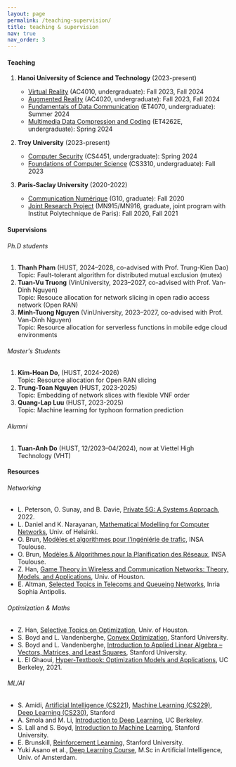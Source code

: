 ```yaml
---
layout: page
permalink: /teaching-supervision/
title: teaching & supervision
nav: true
nav_order: 3
---
```


#### Teaching
1. **Hanoi University of Science and Technology** (2023-present)
   * [Virtual Reality](https://luuquangtrung.github.io/teaching/ac4010) (AC4010, undergraduate): Fall 2023, Fall 2024
   * [Augmented Reality](https://luuquangtrung.github.io/teaching/ac4020) (AC4020, undergraduate): Fall 2023, Fall 2024
   * [Fundamentals of Data Communication](https://luuquangtrung.github.io/teaching/et4070) (ET4070, undergraduate): Summer 2024
   * [Multimedia Data Compression and Coding](https://luuquangtrung.github.io/teaching/et4262e) (ET4262E, undergraduate): Spring 2024
  
1. **Troy University** (2023-present)
   * [Computer Security](https://luuquangtrung.github.io/teaching/cs4451) (CS4451, undergraduate): Spring 2024
   * [Foundations of Computer Science](https://luuquangtrung.github.io/teaching/cs3310) (CS3310, undergraduate): Fall 2023
     
1. **Paris-Saclay University** (2020-2022)
   * [Communication Numérique](https://luuquangtrung.github.io/teaching/g10) (G10, graduate): Fall 2020
   * [Joint Research Project](https://luuquangtrung.github.io/teaching/mn915) (MN915/MN916, graduate, joint program with Institut Polytechnique de Paris): Fall 2020, Fall 2021

#### Supervisions
###### Ph.D students
1. **Thanh Pham** (HUST, 2024–2028, co-advised with Prof. Trung-Kien Dao)\
  Topic: Fault-tolerant algorithm for distributed mutual exclusion (mutex)
2. **Tuan-Vu Truong** (VinUniversity, 2023–2027, co-advised with Prof. Van-Dinh Nguyen)\
  Topic: Resouce allocation for network slicing in open radio access network (Open RAN)
3. **Minh-Tuong Nguyen** (VinUniversity, 2023–2027, co-advised with Prof. Van-Dinh Nguyen)\
  Topic: Resource allocation for serverless functions in mobile edge cloud environments

###### Master's Students

1. **Kim-Hoan Do**, (HUST, 2024-2026) \
   Topic: Resource allocation for Open RAN slicing
1. **Trung-Toan Nguyen** (HUST, 2023-2025)\
  Topic: Embedding of network slices with flexible VNF order
1. **Quang-Lap Luu** (HUST, 2023-2025)\
  Topic: Machine learning for typhoon formation prediction

###### Alumni
1. **Tuan-Anh Do** (HUST, 12/2023–04/2024), now at Viettel High Technology (VHT)


#### Resources

###### Networking
* L. Peterson, O. Sunay, and B. Davie, [Private 5G: A Systems Approach](https://5g.systemsapproach.org/), 2022.
* L. Daniel and K. Narayanan, [Mathematical Modelling for Computer Networks](https://www.cs.helsinki.fi/u/ldaniel/mm_cn/), Univ. of Helsinki.
* O. Brun, [Modèles et algorithmes pour l'ingéniérie de trafic](https://homepages.laas.fr/brun/drupal/node/28), INSA Toulouse.
* O. Brun, [Modèles & Algorithmes pour la Planification des Réseaux](https://homepages.laas.fr/brun/drupal/node/28), INSA Toulouse.
* Z. Han, [Game Theory in Wireless and Communication Networks: Theory, Models, and Applications](http://www2.egr.uh.edu/~zhan2/game_theory_course/), Univ. of Houston.
* E. Altman, [Selected Topics in Telecoms and Queueing Networks](https://www-sop.inria.fr/members/Eitan.Altman/Research.html), Inria Sophia Antipolis.

###### Optimization & Maths
* Z. Han, [Selective Topics on Optimization](http://wireless.egr.uh.edu/Optimization/index.htm), Univ. of Houston.
* S. Boyd and L. Vandenberghe, [Convex Optimization](https://web.stanford.edu/~boyd/cvxbook/), Stanford University.
* S. Boyd and L. Vandenberghe, [Introduction to Applied Linear Algebra – Vectors, Matrices, and Least Squares](https://web.stanford.edu/~boyd/vmls/), Stanford University.
* L. El Ghaoui, [Hyper-Textbook: Optimization Models and Applications](https://inst.eecs.berkeley.edu/~ee127/sp21/livebook/index.html), UC Berkeley, 2021.

###### ML/AI
* S. Amidi, [Artificial Intelligence (CS221)](https://stanford.edu/~shervine/teaching/cs-221/),
            [Machine Learning (CS229)](https://stanford.edu/~shervine/teaching/cs-229/),
            [Deep Learning (CS230)](https://stanford.edu/~shervine/l/vi/teaching/cs-230/),
            Stanford 
* A. Smola and M. Li, [Introduction to Deep Learning](https://courses.d2l.ai/berkeley-stat-157/index.html), UC Berkeley.
* S. Lall and S. Boyd, [Introduction to Machine Learning](http://ee104.stanford.edu/), Stanford University.
* E. Brunskill, [Reinforcement Learning](https://web.stanford.edu/class/cs234/), Stanford University.
* Yuki Asano et al., [Deep Learning Course](https://uvadlc.github.io/), M.Sc in Artificial Intelligence, Univ. of Amsterdam.









<!-- <small>Note: TD = *travaux dirigés* (exercise sessions/tutorials), TP = *travaux pratiques* (lab sessions), CM = *cours magistraux* (lectures)</small> -->

<!-- <br/><br/> -->

<!-- **Teaching Assistant**, **[Hanoi University of Science and Technology](https://hust.edu.vn/)**, AY2022-2023
1. **Fundamentals of data communications** ([B.Sc in Telecommunication Engineering](https://seee.hust.edu.vn/chuong-trinh-dao-tao), Fall 2022) : The course aims to introduce the basic knowledge of communication networks and the main problems in communication networks such as : routing; flow and congestion control; basic methods for modeling and evaluating network performance.
1. **Computer networks** ([B.Sc in Telecommunication Engineering](https://seee.hust.edu.vn/chuong-trinh-dao-tao), Fall 2022) : This course provides elemental knowledge of computer network and Internet, the characteristics and mechanism of computer networks in range from the link to the transport layer.

**Teaching Assistant**, **[Paris-Saclay University](https://www.universite-paris-saclay.fr)**, AY2020-2021
1. **Digital communications** ([M.Sc in Networking and Telecoms](https://www.universite-paris-saclay.fr/formation/master/electronique-energie-electrique-automatique/m2-reseaux-et-telecoms), Fall 2020) : The course aims to provide basic notions of digital communication, ranging from
baseband communication to multiple access techniques, including modulated communications.
1. **Joint research project** ([M.Sc in Multimedia Networking](https://www.universite-paris-saclay.fr/en/education/master/electrical-engineering/m2-multimedia-networking), Fall 2020, Fall 2021) : The objective of the joint project is to allow students to carry out original
research work in a laboratory with an academic mentor, relating to the content of at least two courses presented during the
master’s program. Weekly meetings are organized between academic mentors and groups typically formed by 2-3 students.
-->

<!-- * *Digital Communications*, [M.Sc in Networking and Telecoms](https://www.universite-paris-saclay.fr/formation/master/electronique-energie-electrique-automatique/m2-reseaux-et-telecoms), Paris-Saclay University, AY 2020-2021.
* *Scientific Project*, [M.Sc in Multimedia Networking](https://www.universite-paris-saclay.fr/en/education/master/electrical-engineering/m2-multimedia-networking), Paris-Saclay University and Insitut Polytechnique de Paris, AY 2020-2021 and 2021-2022. -->

<!-- * *Digital Communication System Design*, [B.Sc in Electrical Engineering](https://vinuni.edu.vn/college-of-engineering-computer-science/ee/program-overview/), VinUni, AY 2022-2023
* *Electromagnetic Fields and Waves*, [B.Sc in Electrical Engineering](https://vinuni.edu.vn/college-of-engineering-computer-science/ee/program-overview/), VinUni, AY 2022-2023 -->
